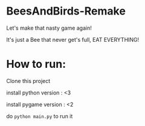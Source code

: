 # BeesAndBirds-Remake
Let's make that nasty game again!


It's just a Bee that never get's full, EAT EVERYTHING!


# How to run:
Clone this project

install python version : <3

install pygame version : <2

do `python main.py` to run it
